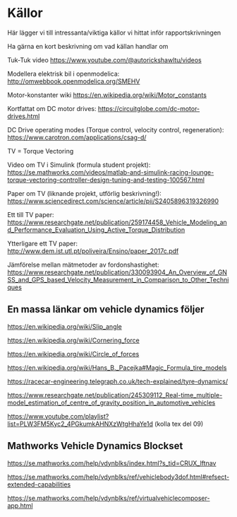 # Källor
Här lägger vi till intressanta/viktiga källor vi hittat inför rapportskrivningen

Ha gärna en kort beskrivning om vad källan handlar om

Tuk-Tuk video https://www.youtube.com/@autorickshawltu/videos

Modellera elektrisk bil i openmodelica: http://omwebbook.openmodelica.org/SMEHV

Motor-konstanter wiki https://en.wikipedia.org/wiki/Motor_constants

Kortfattat om DC motor drives: https://circuitglobe.com/dc-motor-drives.html

DC Drive operating modes (Torque control, velocity control, regeneration): https://www.carotron.com/applications/csag-d/

TV = Torque Vectoring

Video om TV i Simulink (formula student projekt): https://se.mathworks.com/videos/matlab-and-simulink-racing-lounge-torque-vectoring-controller-design-tuning-and-testing-100567.html

Paper om TV (liknande projekt, utförlig beskrivning!): https://www.sciencedirect.com/science/article/pii/S2405896319326990

Ett till TV paper: https://www.researchgate.net/publication/259174458_Vehicle_Modeling_and_Performance_Evaluation_Using_Active_Torque_Distribution

Ytterligare ett TV paper: http://www.dem.ist.utl.pt/poliveira/Ensino/paper_2017c.pdf

Jämförelse mellan mätmetoder av fordonshastighet: https://www.researchgate.net/publication/330093904_An_Overview_of_GNSS_and_GPS_based_Velocity_Measurement_in_Comparison_to_Other_Techniques

## En massa länkar om vehicle dynamics följer

https://en.wikipedia.org/wiki/Slip_angle

https://en.wikipedia.org/wiki/Cornering_force

https://en.wikipedia.org/wiki/Circle_of_forces

https://en.wikipedia.org/wiki/Hans_B._Pacejka#Magic_Formula_tire_models

https://racecar-engineering.telegraph.co.uk/tech-explained/tyre-dynamics/

https://www.researchgate.net/publication/245309112_Real-time_multiple-model_estimation_of_centre_of_gravity_position_in_automotive_vehicles

https://www.youtube.com/playlist?list=PLW3FM5Kyc2_4PGkumkAHNXzWtgHhaYe1d (kolla tex del 09)

## Mathworks Vehicle Dynamics Blockset

https://se.mathworks.com/help/vdynblks/index.html?s_tid=CRUX_lftnav

https://se.mathworks.com/help/vdynblks/ref/vehiclebody3dof.html#refsect-extended-capabilities

https://se.mathworks.com/help/vdynblks/ref/virtualvehiclecomposer-app.html
